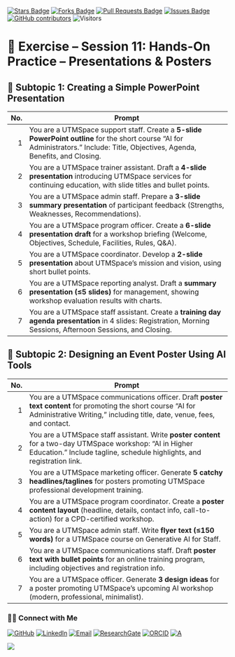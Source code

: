 <a href="https://github.com/drshahizan/short-course/stargazers"><img src="https://img.shields.io/github/stars/drshahizan/short-course" alt="Stars Badge"/></a>
<a href="https://github.com/drshahizan/short-course/network/members"><img src="https://img.shields.io/github/forks/drshahizan/short-course" alt="Forks Badge"/></a>
<a href="https://github.com/drshahizan/short-course/pulls"><img src="https://img.shields.io/github/issues-pr/drshahizan/short-course" alt="Pull Requests Badge"/></a>
<a href="https://github.com/drshahizan/short-course"><img src="https://img.shields.io/github/issues/drshahizan/short-course" alt="Issues Badge"/></a>
<a href="https://github.com/drshahizan/short-course/graphs/contributors"><img alt="GitHub contributors" src="https://img.shields.io/github/contributors/drshahizan/short-course?color=2b9348"></a>
![Visitors](https://api.visitorbadge.io/api/visitors?path=https%3A%2F%2Fgithub.com%2Fdrshahizan%2Fshort-course&labelColor=%23d9e3f0&countColor=%23697689&style=flat)

# 📝 Exercise – Session 11: Hands-On Practice – Presentations & Posters


## 📑 Subtopic 1: Creating a Simple PowerPoint Presentation

| **No.** | **Prompt**                                                                                                                                                                         |
| ------: | ---------------------------------------------------------------------------------------------------------------------------------------------------------------------------------- |
|       1 | You are a UTMSpace support staff. Create a **5-slide PowerPoint outline** for the short course “AI for Administrators.” Include: Title, Objectives, Agenda, Benefits, and Closing. |
|       2 | You are a UTMSpace trainer assistant. Draft a **4-slide presentation** introducing UTMSpace services for continuing education, with slide titles and bullet points.                |
|       3 | You are a UTMSpace admin staff. Prepare a **3-slide summary presentation** of participant feedback (Strengths, Weaknesses, Recommendations).                                       |
|       4 | You are a UTMSpace program officer. Create a **6-slide presentation draft** for a workshop briefing (Welcome, Objectives, Schedule, Facilities, Rules, Q\&A).                      |
|       5 | You are a UTMSpace coordinator. Develop a **2-slide presentation** about UTMSpace’s mission and vision, using short bullet points.                                                 |
|       6 | You are a UTMSpace reporting analyst. Draft a **summary presentation (≤5 slides)** for management, showing workshop evaluation results with charts.                                |
|       7 | You are a UTMSpace staff assistant. Create a **training day agenda presentation** in 4 slides: Registration, Morning Sessions, Afternoon Sessions, and Closing.                    |

## 🎨 Subtopic 2: Designing an Event Poster Using AI Tools

| **No.** | **Prompt**                                                                                                                                                                                |
| ------: | ----------------------------------------------------------------------------------------------------------------------------------------------------------------------------------------- |
|       1 | You are a UTMSpace communications officer. Draft **poster text content** for promoting the short course “AI for Administrative Writing,” including title, date, venue, fees, and contact. |
|       2 | You are a UTMSpace staff assistant. Write **poster content** for a two-day UTMSpace workshop: “AI in Higher Education.” Include tagline, schedule highlights, and registration link.      |
|       3 | You are a UTMSpace marketing officer. Generate **5 catchy headlines/taglines** for posters promoting UTMSpace professional development training.                                          |
|       4 | You are a UTMSpace program coordinator. Create a **poster content layout** (headline, details, contact info, call-to-action) for a CPD-certified workshop.                                |
|       5 | You are a UTMSpace admin staff. Write **flyer text (≤150 words)** for a UTMSpace course on Generative AI for Staff.                                                                       |
|       6 | You are a UTMSpace communications staff. Draft **poster text with bullet points** for an online training program, including objectives and registration info.                             |
|       7 | You are a UTMSpace officer. Generate **3 design ideas** for a poster promoting UTMSpace’s upcoming AI workshop (modern, professional, minimalist).                                        |


### 🙌🏻 Connect with Me
<p align="left">
    <a href="https://github.com/drshahizan" target="_blank"><img alt="GitHub" src="https://img.shields.io/badge/-@drshahizan-181717?style=flat-square&logo=GitHub&logoColor=white"></a>
    <a href="https://www.linkedin.com/in/drshahizan" target="_blank"><img alt="LinkedIn" src="https://img.shields.io/badge/-drshahizan-blue?style=flat-square&logo=Linkedin&logoColor=white&link=https://www.linkedin.com/in/drshahizan/"></a>
    <a href="mailto:shahizan@utm.my" target="_blank"><img alt="Email" src="https://img.shields.io/badge/-shahizan@utm.my-c14438?style=flat-square&logo=Gmail&logoColor=white&link=mailto:shahizan@utm.my.com"></a>
    <a href="https://www.researchgate.net/profile/Mohd-Othman-28" target="_blank"><img alt="ResearchGate" src="https://img.shields.io/badge/-ResearchGate-00CCBB?style=flat-square&logo=ResearchGate&logoColor=white"></a>
    <a href="https://orcid.org/0000-0003-4261-1873" target="_blank"><img alt="ORCID" src="https://img.shields.io/badge/-ORCID-A6CE39?style=flat-square&logo=ORCID&logoColor=white"></a> 
 <a href="https://visitorbadge.io/status?path=https%3A%2F%2Fgithub.com%2Fdrshahizan" target="_blank"><img alt="A" src="https://api.visitorbadge.io/api/visitors?path=https%3A%2F%2Fgithub.com%2Fdrshahizan&labelColor=%23697689&countColor=%23555555&style=plastic"></a>
 
![](https://hit.yhype.me/github/profile?user_id=81284918)
</p>
